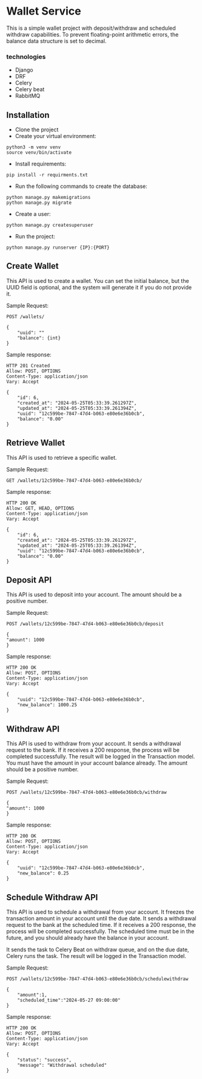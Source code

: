 # Wallet Service
This is a simple wallet project with deposit/withdraw and scheduled withdraw capabilities. To prevent floating-point arithmetic errors, the balance data structure is set to decimal.

### technologies
- Django
- DRF
- Celery
- Celery beat
- RabbitMQ

## Installation
- Clone the project
- Create your virtual environment:
```
python3 -m venv venv
source venv/bin/activate
```
- Install requirements:
```
pip install -r requirments.txt
```
- Run the following commands to create the database:
```
python manage.py makemigrations
python manage.py migrate
```
- Create a user:
```
python manage.py createsuperuser
```
- Run the project:
```
python manage.py runserver {IP}:{PORT}
```

## Create Wallet
This API is used to create a wallet. You can set the initial balance, but the UUID field is optional, and the system will generate it if you do not provide it.

Sample Request:
```
POST /wallets/

{
    "uuid": ""
    "balance": {int}
}
```
Sample response:
```
HTTP 201 Created
Allow: POST, OPTIONS
Content-Type: application/json
Vary: Accept

{
    "id": 6,
    "created_at": "2024-05-25T05:33:39.261297Z",
    "updated_at": "2024-05-25T05:33:39.261394Z",
    "uuid": "12c599be-7847-47d4-b063-e80e6e36b0cb",
    "balance": "0.00"
}
```
## Retrieve Wallet
This API is used to retrieve a specific wallet.

Sample Request:
```
GET /wallets/12c599be-7847-47d4-b063-e80e6e36b0cb/
```
Sample response:
```
HTTP 200 OK
Allow: GET, HEAD, OPTIONS
Content-Type: application/json
Vary: Accept

{
    "id": 6,
    "created_at": "2024-05-25T05:33:39.261297Z",
    "updated_at": "2024-05-25T05:33:39.261394Z",
    "uuid": "12c599be-7847-47d4-b063-e80e6e36b0cb",
    "balance": "0.00"
}
```
## Deposit API
This API is used to deposit into your account. The amount should be a positive number.

Sample Request:
```
POST /wallets/12c599be-7847-47d4-b063-e80e6e36b0cb/deposit

{
"amount": 1000
}
```
Sample response:
```
HTTP 200 OK
Allow: POST, OPTIONS
Content-Type: application/json
Vary: Accept

{
    "uuid": "12c599be-7847-47d4-b063-e80e6e36b0cb",
    "new_balance": 1000.25
}
```

## Withdraw API
This API is used to withdraw from your account. It sends a withdrawal request to the bank. If it receives a 200 response, the process will be completed successfully. The result will be logged in the Transaction model. You must have the amount in your account balance already. The amount should be a positive number.

Sample Request:
```
POST /wallets/12c599be-7847-47d4-b063-e80e6e36b0cb/withdraw

{
"amount": 1000
}
```
Sample response:
```
HTTP 200 OK
Allow: POST, OPTIONS
Content-Type: application/json
Vary: Accept

{
    "uuid": "12c599be-7847-47d4-b063-e80e6e36b0cb",
    "new_balance": 0.25
}
```
## Schedule Withdraw API
This API is used to schedule a withdrawal from your account. It freezes the transaction amount in your account until the due date. It sends a withdrawal request to the bank at the scheduled time. If it receives a 200 response, the process will be completed successfully. The scheduled time must be in the future, and you should already have the balance in your account.

It sends the task to Celery Beat on withdraw queue, and on the due date, Celery runs the task. The result will be logged in the Transaction model.

Sample Request:
```
POST /wallets/12c599be-7847-47d4-b063-e80e6e36b0cb/schedulewithdraw

{
    "amount":1,
    "scheduled_time":"2024-05-27 09:00:00"
}
```
Sample response:
```
HTTP 200 OK
Allow: POST, OPTIONS
Content-Type: application/json
Vary: Accept

{
    "status": "success",
    "message": "Withdrawal scheduled"
}
```